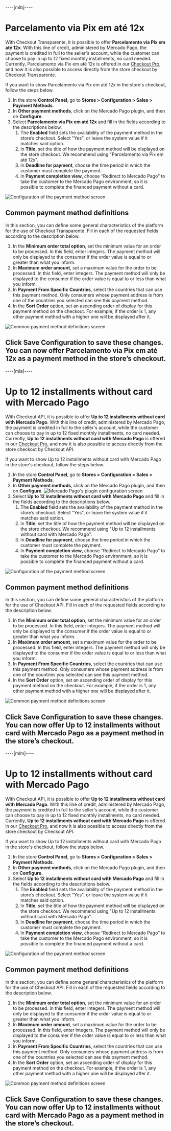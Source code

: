 ----[mlb]----
# Parcelamento via Pix em até 12x
With Checkout Transparente, it is possible to offer **Parcelamento via Pix em até 12x**. With this line of credit, administered by Mercado Pago, the payment is credited in full to the seller's account, while the customer can choose to pay in up to 12 fixed monthly installments, no card needed.
Currently, Parcelamento via Pix em até 12x is offered in our [Checkout Pro](/developers/en/docs/checkout-pro/landing), and now it is also possible to access directly from the store checkout by Checkout Transparente.


If you want to show Parcelamento via Pix em até 12x in the store's checkout, follow the steps below.
1. In the store **Control Panel**, go to **Stores > Configuration > Sales > Payment Methods**.
2. In **Other payment methods**, click on the Mercado Pago plugin, and then on **Configure**.
3. Select **Parcelamento via Pix em até 12x** and fill in the fields according to the descriptions below.
    1. The **Enabled** field sets the availability of the payment method in the store’s checkout. Select "Yes", or leave the system value if it matches said option.
    2. In **Title**, set the title of how the payment method will be displayed on the store checkout. We recommend using "Parcelamento via Pix em até 12x".
    3. In **Deadline for payment**, choose the time period in which the customer must complete the payment.
    4. In **Payment completion view**, choose “Redirect to Mercado Pago” to take the customer to the Mercado Pago environment, so it is possible to complete the financed payment without a card.

![Configuration of the payment method screen](/images/adobe-commerce/cho-api-config2-mlb-pt.png)


## Common payment method definitions
In this section, you can define some general characteristics of the platform for the use of Checkout Transparente. Fill in each of the requested fields according to the description below.
1. In the **Minimum order total option**, set the minimum value for an order to be processed. In this field, enter integers. The payment method will only be displayed to the consumer if the order value is equal to or greater than what you inform.
2. In **Maximum order amount**, set a maximum value for the order to be processed. In this field, enter integers. The payment method will only be displayed to the consumer if the order value is equal to or less than what you inform.
3. In **Payment From Specific Countries**, select the countries that can use this payment method. Only consumers whose payment address is from one of the countries you selected can see this payment method.
4. In the **Sort Order** option, set an ascending order of display for this payment method on the checkout. For example, if the order is 1, any other payment method with a higher one will be displayed after it.

![Common payment method definitions screen](/images/adobe-commerce/cho-api-credits-definitions-mlb-pt.png)

Click **Save Configuration** to save these changes. You can now offer **Parcelamento via Pix em até 12x** as a payment method in the store’s checkout.
------------


----[mla]----
# Up to 12 installments without card with Mercado Pago
With Checkout API, it is possible to offer **Up to 12 installments without card with Mercado Pago**. With this line of credit, administered by Mercado Pago, the payment is credited in full to the seller's account, while the customer can choose to pay in up to 12 fixed monthly installments, no card needed.
Currently, **Up to 12 installments without card with Mercado Pago** is offered in our [Checkout Pro](/developers/en/docs/checkout-pro/landing), and now it is also possible to access directly from the store checkout by Checkout API.


If you want to show Up to 12 installments without card with Mercado Pago in the store's checkout, follow the steps below.


1. In the store **Control Panel**, go to **Stores > Configuration > Sales > Payment Methods**.
2. In **Other payment methods**, click on the Mercado Pago plugin, and then on **Configure**.
    ![Mercado Pago's plugin configuration screen](/images/adobe-commerce/cho-api-credits-config-mla-es.png)
3. Select **Up to 12 installments without card with Mercado Pago** and fill in the fields according to the descriptions below.
    1. The **Enabled** field sets the availability of the payment method in the store’s checkout. Select "Yes", or leave the system value if it matches said option.
    2. In **Title**, set the title of how the payment method will be displayed on the store checkout. We recommend using "Up to 12 installments without card with Mercado Pago".
    3. In **Deadline for payment**, choose the time period in which the customer must complete the payment.
    4. In **Payment completion view**, choose “Redirect to Mercado Pago” to take the customer to the Mercado Pago environment, so it is possible to complete the financed payment without a card.

![Configuration of the payment method screen](/images/adobe-commerce/cho-api-credits-config2-mla-es.png)


## Common payment method definitions
In this section, you can define some general characteristics of the platform for the use of Checkout API. Fill in each of the requested fields according to the description below.
1. In the **Minimum order total option**, set the minimum value for an order to be processed. In this field, enter integers. The payment method will only be displayed to the consumer if the order value is equal to or greater than what you inform.
2. In **Maximum order amount**, set a maximum value for the order to be processed. In this field, enter integers. The payment method will only be displayed to the consumer if the order value is equal to or less than what you inform.
3. In **Payment From Specific Countries**, select the countries that can use this payment method. Only consumers whose payment address is from one of the countries you selected can see this payment method.
4. In the **Sort Order** option, set an ascending order of display for this payment method on the checkout. For example, if the order is 1, any other payment method with a higher one will be displayed after it.

![Common payment method definitions screen](/images/adobe-commerce/cho-api-credits-definitions-mla-es.png)

Click **Save Configuration** to save these changes. You can now offer **Up to 12 installments without card with Mercado Pago** as a payment method in the store’s checkout.
------------


----[mlm]----
# Up to 12 installments without card with Mercado Pago
With Checkout API, it is possible to offer **Up to 12 installments without card with Mercado Pago**. With this line of credit, administered by Mercado Pago, the payment is credited in full to the seller's account, while the customer can choose to pay in up to 12 fixed monthly installments, no card needed.
Currently, **Up to 12 installments without card with Mercado Pago** is offered in our [Checkout Pro](/developers/en/docs/checkout-pro/landing), and now it is also possible to access directly from the store checkout by Checkout API.


If you want to show Up to 12 installments without card with Mercado Pago in the store's checkout, follow the steps below.
1. In the store **Control Panel**, go to **Stores > Configuration > Sales > Payment Methods**.
2. In **Other payment methods**, click on the Mercado Pago plugin, and then on **Configure**.
3. Select **Up to 12 installments without card with Mercado Pago** and fill in the fields according to the descriptions below.
    1. The **Enabled** field sets the availability of the payment method in the store’s checkout. Select "Yes", or leave the system value if it matches said option.
    2. In **Title**, set the title of how the payment method will be displayed on the store checkout. We recommend using "Up to 12 installments without card with Mercado Pago".
    3. In **Deadline for payment**, choose the time period in which the customer must complete the payment.
    4. In **Payment completion view**, choose “Redirect to Mercado Pago” to take the customer to the Mercado Pago environment, so it is possible to complete the financed payment without a card.

![Configuration of the payment method screen](/images/adobe-commerce/cho-api-credits-config2-mlm-es.png)


## Common payment method definitions
In this section, you can define some general characteristics of the platform for the use of Checkout API. Fill in each of the requested fields according to the description below.
1. In the **Minimum order total option**, set the minimum value for an order to be processed. In this field, enter integers. The payment method will only be displayed to the consumer if the order value is equal to or greater than what you inform.
2. In **Maximum order amount**, set a maximum value for the order to be processed. In this field, enter integers. The payment method will only be displayed to the consumer if the order value is equal to or less than what you inform.
3. In **Payment From Specific Countries**, select the countries that can use this payment method. Only consumers whose payment address is from one of the countries you selected can see this payment method.
4. In the **Sort Order** option, set an ascending order of display for this payment method on the checkout. For example, if the order is 1, any other payment method with a higher one will be displayed after it.

![Common payment method definitions screen](/images/adobe-commerce/cho-api-credits-definitions-mla-es.png)

Click **Save Configuration** to save these changes. You can now offer **Up to 12 installments without card with Mercado Pago** as a payment method in the store’s checkout.
------------